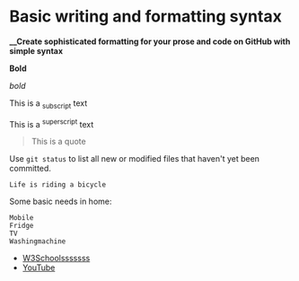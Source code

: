 # Basic writing and formatting syntax

**__Create sophisticated formatting for your prose and code on GitHub with simple syntax**


**__Bold__**

*bold*

This is a <sub>subscript</sub> text


This is a <sup>superscript</sup> text

> This is a quote

Use `git status` to list all new or modified files that haven't yet been committed.

`Life is riding a bicycle`

Some basic needs in home:

```
Mobile
Fridge
TV
Washingmachine
```

- [W3Schoolsssssss](https://www.w3schools.com/)
- [YouTube](https://www.youtube.com/)





















